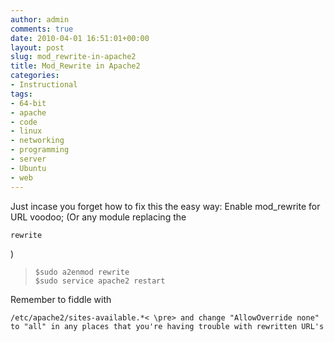 ```yaml
---
author: admin
comments: true
date: 2010-04-01 16:51:01+00:00
layout: post
slug: mod_rewrite-in-apache2
title: Mod_Rewrite in Apache2
categories:
- Instructional
tags:
- 64-bit
- apache
- code
- linux
- networking
- programming
- server
- Ubuntu
- web
---
```


Just incase you forget how to fix this the easy way: Enable mod_rewrite for URL voodoo; (Or any module replacing the 
    
    rewrite

)

> 

>     
>     $sudo a2enmod rewrite
>     $sudo service apache2 restart
> 
> 

Remember to fiddle with 
    
    /etc/apache2/sites-available.*< \pre> and change "AllowOverride none" to "all" in any places that you're having trouble with rewritten URL's

